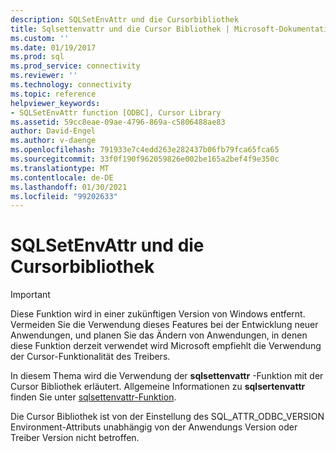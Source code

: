 ```yaml
---
description: SQLSetEnvAttr und die Cursorbibliothek
title: Sqlsettenvattr und die Cursor Bibliothek | Microsoft-Dokumentation
ms.custom: ''
ms.date: 01/19/2017
ms.prod: sql
ms.prod_service: connectivity
ms.reviewer: ''
ms.technology: connectivity
ms.topic: reference
helpviewer_keywords:
- SQLSetEnvAttr function [ODBC], Cursor Library
ms.assetid: 59cc8eae-09ae-4796-869a-c5806488ae83
author: David-Engel
ms.author: v-daenge
ms.openlocfilehash: 791933e7c4edd263e282437b06fb79fca65fca65
ms.sourcegitcommit: 33f0f190f962059826e002be165a2bef4f9e350c
ms.translationtype: MT
ms.contentlocale: de-DE
ms.lasthandoff: 01/30/2021
ms.locfileid: "99202633"
---
```

# <a name="sqlsetenvattr-and-the-cursor-library"></a>SQLSetEnvAttr und die Cursorbibliothek
> [!IMPORTANT]  
>  Diese Funktion wird in einer zukünftigen Version von Windows entfernt. Vermeiden Sie die Verwendung dieses Features bei der Entwicklung neuer Anwendungen, und planen Sie das Ändern von Anwendungen, in denen diese Funktion derzeit verwendet wird Microsoft empfiehlt die Verwendung der Cursor-Funktionalität des Treibers.  
  
 In diesem Thema wird die Verwendung der **sqlsettenvattr** -Funktion mit der Cursor Bibliothek erläutert. Allgemeine Informationen zu **sqlsertenvattr** finden Sie unter [sqlsettenvattr-Funktion](../../../odbc/reference/syntax/sqlsetenvattr-function.md).  
  
 Die Cursor Bibliothek ist von der Einstellung des SQL_ATTR_ODBC_VERSION Environment-Attributs unabhängig von der Anwendungs Version oder Treiber Version nicht betroffen.
